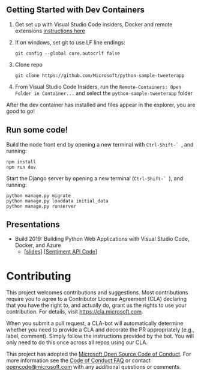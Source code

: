 
## Getting Started with Dev Containers

1. Get set up with Visual Studio Code insiders, Docker and remote extensions [instructions here](https://vscode-docs-remote.azurewebsites.net/docs/remote/remote-overview#_getting-started)

1. If on windows, set git to use LF line endings: 
    ```
    git config --global core.autocrlf false
    ```
1. Clone repo 
    ```
    git clone https://github.com/Microsoft/python-sample-tweeterapp
    ```
1. From Visual Studio Code Insiders, run the ```Remote-Containers: Open Folder in Container...``` and select the ```python-sample-tweeterapp``` folder

After the dev container has installed and files appear in the explorer, you are good to go!

## Run some code!


Build the node front end by opening a new terminal with ```Ctrl-Shift-` ```, and running:

```
npm install
npm run dev
```


Start the Django server by opening a new terminal (```Ctrl-Shift-` ```), and running:

```
python manage.py migrate
python manage.py loaddata initial_data
python manage.py runserver
```

## Presentations

* Build 2019: Building Python Web Applications with Visual Studio Code, Docker, and Azure 
    * [[slides](https://1drv.ms/p/s!Ak36tGOBftKVv0ga1kcCTiPXhuff)] [[Sentiment  API Code](https://github.com/qubitron/qsentiment)]

# Contributing

This project welcomes contributions and suggestions.  Most contributions require you to agree to a
Contributor License Agreement (CLA) declaring that you have the right to, and actually do, grant us
the rights to use your contribution. For details, visit https://cla.microsoft.com.

When you submit a pull request, a CLA-bot will automatically determine whether you need to provide
a CLA and decorate the PR appropriately (e.g., label, comment). Simply follow the instructions
provided by the bot. You will only need to do this once across all repos using our CLA.

This project has adopted the [Microsoft Open Source Code of Conduct](https://opensource.microsoft.com/codeofconduct/).
For more information see the [Code of Conduct FAQ](https://opensource.microsoft.com/codeofconduct/faq/) or
contact [opencode@microsoft.com](mailto:opencode@microsoft.com) with any additional questions or comments.
